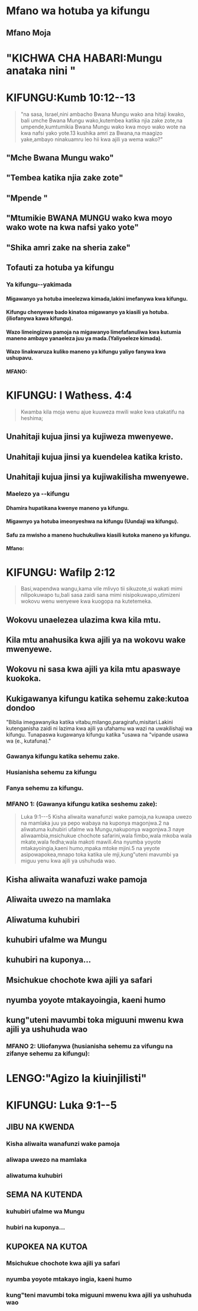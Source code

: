# Mfano wa hotuba ya kifungu

## Mfano Moja

# "KICHWA CHA HABARI:Mungu anataka nini "

# KIFUNGU:Kumb 10:12--13

> "na sasa, Israel,nini ambacho Bwana Mungu wako ana hitaji kwako, bali umche Bwana Mungu wako,kutembea katika njia zake zote,na umpende,kumtumikia Bwana Mungu wako kwa moyo wako wote na kwa nafsi yako yote.13 kushika amri za Bwana,na maagizo yake,ambayo ninakuamru leo hii kwa ajili ya wema wako?"

## "Mche Bwana Mungu wako"

## "Tembea katika njia zake zote"

## "Mpende "

## "Mtumikie BWANA MUNGU wako kwa moyo wako wote na kwa nafsi yako yote"

## "Shika amri zake na sheria zake"

## Tofauti za hotuba ya kifungu

### Ya kifungu--yakimada

#### Migawanyo ya hotuba imeelezwa kimada,lakini imefanywa kwa kifungu.

#### Kifungu chenyewe bado kinatoa migawanyo ya kiasili ya hotuba.(iliofanywa kawa kifungu).

#### Wazo limeingizwa pamoja na migawanyo limefafanuliwa kwa kutumia maneno ambayo yanaeleza juu ya mada.(Yaliyoeleze kimada).

#### Wazo linakwaruza kuliko maneno ya kifungu yaliyo fanywa kwa ushupavu.

#### MFANO:

# KIFUNGU: I Wathess. 4:4

> Kwamba kila moja wenu ajue kuuweza mwili wake kwa utakatifu na
> heshima;

## Unahitaji kujua jinsi ya kujiweza mwenyewe.

## Unahitaji kujua jinsi ya kuendelea katika kristo.

## Unahitaji kujua jinsi ya kujiwakilisha mwenyewe.

### Maelezo ya --kifungu

#### Dhamira hupatikana kwenye maneno ya kifungu.

#### Migawnyo ya hotuba imeonyeshwa na kifungu (Uundaji wa kifungu).

#### Safu za mwisho a maneno huchukuliwa kiasili kutoka maneno ya kifungu.

#### Mfano:

# KIFUNGU: Wafilp 2:12

> Basi,wapendwa wangu,kama vile mlivyo tii sikuzote,si wakati mimi nilipokuwapo tu,bali sasa zaidi sana mimi nisipokuwapo,utimizeni wokovu wenu wenyewe kwa kuogopa na kutetemeka.

## Wokovu unaelezea ulazima kwa kila mtu.

## Kila mtu anahusika kwa ajili ya na wokovu wake mwenyewe.

## Wokovu ni sasa kwa ajili ya kila mtu apaswaye kuokoka.

## Kukigawanya kifungu katika sehemu zake:kutoa dondoo

"Biblia imegawanyika katika vitabu,milango,paragirafu,misitari.Lakini kutenganisha zaidi ni lazima kwa ajili ya ufahamu wa wazi na uwakilishaji wa kifungu. Tunapaswa kugawanya kifungu katika "usawa na "vipande usawa wa (e., kutafuna)."

### Gawanya kifungu katika sehemu zake.

### Husianisha sehemu za kifungu

### Fanya sehemu za kifungu.

### MFANO 1: (Gawanya kifungu katika seshemu zake):

> Luka 9:1---5 Kisha aliwaita wanafunzi wake pamoja,na kuwapa uwezo na mamlaka juu ya pepo wabaya na kuponya magonjwa.2 na aliwatuma kuhubiri ufalme wa Mungu,nakuponya wagonjwa.3 naye aliwaambia,msichukue chochote safarini,wala fimbo,wala mkoba wala mkate,wala fedha;wala makoti mawili.4na nyumba yoyote mtakayoingia,kaeni humo,mpaka mtoke mjini.5 na yeyote asipowapokea,mnapo toka katika ule mji,kung"uteni mavumbi ya miguu yenu kwa ajili ya ushuhuda wao.

## Kisha aliwaita wanafuzi wake pamoja

## Aliwaita uwezo na mamlaka

## Aliwatuma kuhubiri

## kuhubiri ufalme wa Mungu

## kuhubiri na kuponya...

## Msichukue chochote kwa ajili ya safari

## nyumba yoyote mtakayoingia, kaeni humo

## kung"uteni mavumbi toka miguuni mwenu kwa ajili ya ushuhuda wao

### MFANO 2: Uliofanywa (husianisha sehemu za vifungu na zifanye sehemu za kifungu):

# LENGO:"Agizo la kiuinjilisti"

# KIFUNGU: Luka 9:1--5

## JIBU NA KWENDA

### Kisha aliwaita wanafunzi wake pamoja

### aliwapa uwezo na mamlaka

### aliwatuma kuhubiri

## SEMA NA KUTENDA

### kuhubiri ufalme wa Mungu

### hubiri na kuponya...

## KUPOKEA NA KUTOA

### Msichukue chochote kwa ajili ya safari

### nyumba yoyote mtakayo ingia, kaeni humo

### kung"teni mavumbi toka miguuni mwenu kwa ajili ya ushuhuda wao


